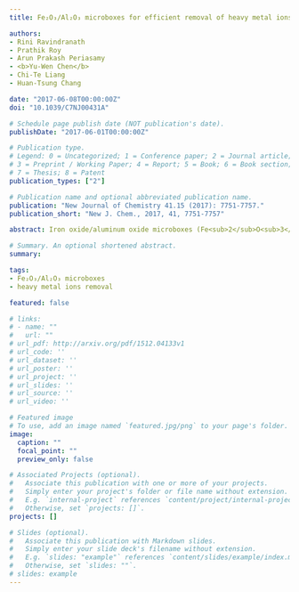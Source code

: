 ```yaml
---
title: Fe₂O₃/Al₂O₃ microboxes for efficient removal of heavy metal ions

authors:
- Rini Ravindranath
- Prathik Roy
- Arun Prakash Periasamy
- <b>Yu-Wen Chen</b>
- Chi-Te Liang
- Huan-Tsung Chang

date: "2017-06-08T00:00:00Z"
doi: "10.1039/C7NJ00431A"

# Schedule page publish date (NOT publication's date).
publishDate: "2017-06-01T00:00:00Z"

# Publication type.
# Legend: 0 = Uncategorized; 1 = Conference paper; 2 = Journal article;
# 3 = Preprint / Working Paper; 4 = Report; 5 = Book; 6 = Book section;
# 7 = Thesis; 8 = Patent
publication_types: ["2"]

# Publication name and optional abbreviated publication name.
publication: "New Journal of Chemistry 41.15 (2017): 7751-7757."
publication_short: "New J. Chem., 2017, 41, 7751-7757"

abstract: Iron oxide/aluminum oxide microboxes (Fe<sub>2</sub>O<sub>3</sub>/Al<sub>2</sub>O<sub>3</sub> MBs) with cubic structures (1 ± 0.09 μm) possessing large specific surface area (208.3 m<sup>2</sup> g<sup>-1</sup>) and high adsorption capacity (216 mg g<sup>-1</sup>) were prepared and utilized for the removal of mercury (Hg<sup>2+</sup>) (100 ppm) from various samples, including tap water, lake water and tomato juice, with efficiencies of 98.2 ± 0.4, 98.5 ± 0.3 and 97.1 ± 0.5%, respectively. The Fe<sub>2</sub>O<sub>3</sub>/Al<sub>2</sub>O<sub>3</sub> MBs are stable, allowing the adsorbed metal species to be removed from their surfaces with 2 M HCl. The Fe<sub>2</sub>O<sub>3</sub>/Al<sub>2</sub>O<sub>3</sub> MBs can be reused up to five times after being treated with 2 M HCl. Furthermore, the Fe<sub>2</sub>O<sub>3</sub>/Al<sub>2</sub>O<sub>3</sub> MBs are efficient adsorbents for the removal of four metal ions such as Hg<sup>2+</sup>, cadmium (Cd<sup>2+</sup>), copper (Cu<sup>2+</sup>), and lead (Pb<sup>2+</sup>) ions from soil samples, mainly because of a synergetic effect provided by the two metal oxides and high surface area. This low-cost, effective, and stable Fe<sub>2</sub>O<sub>3</sub>/Al<sub>2</sub>O<sub>3</sub> adsorbent holds great potential for the removal of Hg<sup>2+</sup> and other heavy metal ions from contaminated sources such as water and soil.

# Summary. An optional shortened abstract.
summary: 

tags:
- Fe₂O₃/Al₂O₃ microboxes
- heavy metal ions removal

featured: false

# links:
# - name: ""
#   url: ""
# url_pdf: http://arxiv.org/pdf/1512.04133v1
# url_code: ''
# url_dataset: ''
# url_poster: ''
# url_project: ''
# url_slides: ''
# url_source: ''
# url_video: ''

# Featured image
# To use, add an image named `featured.jpg/png` to your page's folder. 
image:
  caption: "" 
  focal_point: ""
  preview_only: false

# Associated Projects (optional).
#   Associate this publication with one or more of your projects.
#   Simply enter your project's folder or file name without extension.
#   E.g. `internal-project` references `content/project/internal-project/index.md`.
#   Otherwise, set `projects: []`.
projects: []

# Slides (optional).
#   Associate this publication with Markdown slides.
#   Simply enter your slide deck's filename without extension.
#   E.g. `slides: "example"` references `content/slides/example/index.md`.
#   Otherwise, set `slides: ""`.
# slides: example
---
```


